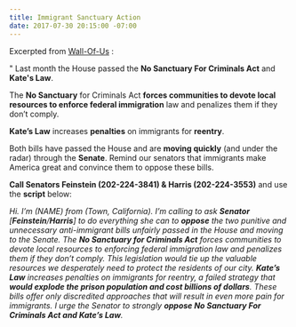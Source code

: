 ```yaml
---
title: Immigrant Sanctuary Action
date: 2017-07-30 20:15:00 -07:00
---
```


Excerpted from [Wall-Of-Us](http:/https://www.wallofus.org/) :

"  Last month the House passed the **No Sanctuary For Criminals Act** and **Kate's Law**. 

The **No Sanctuary** for Criminals Act **forces communities to devote local resources to enforce federal immigration** law and penalizes them if they don’t comply. 

**Kate’s Law** increases **penalties** on immigrants for **reentry**.

Both bills have passed the House and are **moving quickly** (and under the radar) through the **Senate**. Remind our senators that immigrants make America great and convince them to oppose these bills.

**Call Senators Feinstein (202-224-3841) & Harris (202-224-3553)** and use the **script** below:

*Hi. I’m (NAME) from (Town, California). I’m calling to ask **Senator** [**Feinstein**/**Harris**] to do everything she can to **oppose** the two punitive and unnecessary anti-immigrant bills unfairly passed in the House and moving to the Senate. The **No Sanctuary for Criminals Act** forces communities to devote local resources to enforcing federal immigration law and penalizes them if they don’t comply. This legislation would tie up the valuable resources we desperately need to protect the residents of our city. **Kate’s Law** increases penalties on immigrants for reentry, a failed strategy that **would explode the prison population and cost billions of dollars**. These bills offer only discredited approaches that will result in even more pain for immigrants. I urge the Senator to strongly **oppose No Sanctuary For Criminals Act and Kate’s Law**.*